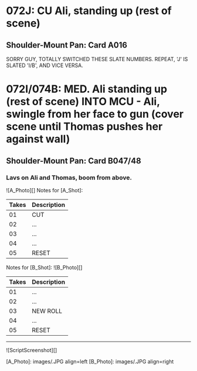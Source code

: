 # 072J: CU Ali, standing up (rest of scene)
## Shoulder-Mount Pan: Card A016

SORRY GUY, TOTALLY SWITCHED THESE SLATE NUMBERS. REPEAT, 'J' IS SLATED 'I/B', AND VICE VERSA.

# 072I/074B: MED. Ali standing up (rest of scene) INTO MCU - Ali, swingle from her face to gun (cover scene until Thomas pushes her against wall)
## Shoulder-Mount Pan: Card B047/48

### Lavs on Ali and Thomas, boom from above.

![A_Photo][]
Notes for [A_Shot]: 

| Takes | Description |
|:---|:----|
| 01 | CUT |
| 02 | ... |
| 03 | ... |
| 04 | ... |
| 05 | RESET |

Notes for [B_Shot]: 
![B_Photo][]

| Takes | Description |
|:---|:----|
| 01 | ... |
| 02 | ... |
| 03 | NEW ROLL |
| 04 | ... |
| 05 | RESET |

----

![ScriptScreenshot][]


[A_Photo]:  images/.JPG align=left
[B_Photo]:  images/.JPG align=right
